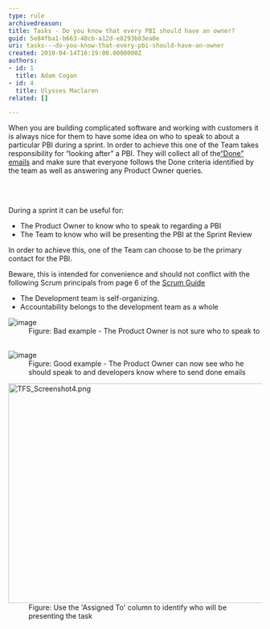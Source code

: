 ```yaml
---
type: rule
archivedreason: 
title: Tasks - Do you know that every PBI should have an owner?
guid: 5e84fba1-b663-40cb-a12d-e8293b83ea0e
uri: tasks---do-you-know-that-every-pbi-should-have-an-owner
created: 2010-04-14T16:19:00.0000000Z
authors:
- id: 1
  title: Adam Cogan
- id: 4
  title: Ulysses Maclaren
related: []

---
```



<p>When you are building complicated software and working with customers it is always nice for them to have some idea on who to speak to about a particular PBI&#160;during a sprint. In order to achieve this one of the Team takes responsibility for “looking after” a PBI. They will collect all of the<a href="/_layouts/15/FIXUPREDIRECT.ASPX?WebId=3dfc0e07-e23a-4cbb-aac2-e778b71166a2&amp;TermSetId=07da3ddf-0924-4cd2-a6d4-a4809ae20160&amp;TermId=29d5ca5d-c191-475f-8db2-0086c44ca46c" target="_blank" shape="rect">“Done” emails</a>&#160;and make sure that everyone follows the Done criteria identified by the team as well as answering any Product Owner queries.<br>
</p>
<br><excerpt class='endintro'></excerpt><br>
<p>During a sprint it can be useful for&#58;</p><ul><li>The Product Owner to know who to speak to regarding a PBI<br></li><li>The Team to know who will be presenting the PBI at the Sprint Review</li></ul><p>In order to achieve this, one of the Team can choose to be the primary contact for the PBI.<br></p><p>Beware, this is intended for convenience and should not conflict with the following Scrum principal​s from page 6 of the&#160;<a href="/Pages/Scrumguide.aspx">Scrum Guide</a></p><ul><li>The Development team is self-organizing.</li><li>Accountability belongs to the development team as a whole&#160;​<br></li></ul><dl class="badImage"><dt> 
      <img alt="image" src="/PublishingImages/UserStoryOwner_Bad.png" />
   </dt><dd>Figure&#58; Bad example - The Product Owner is not sure who to speak to</dd></dl>
<dl class="goodImage">​
   <dt> 
      <img alt="image" src="/PublishingImages/UserStoryOwner_Good.png" />
   </dt><dd>Figure&#58; Good example - The Product Owner can now see who he should speak to and developers know where to send done emails</dd></dl><dl class="image"><dt> 
      <img alt="TFS_Screenshot4.png" src="/PublishingImages/TFS_Screenshot4.png" style="width&#58;750px;height&#58;437px;" /> 
   </dt><dd>Figure&#58; Use the 'Assigned To' column to identify who will be presenting the task​<br><br><br></dd></dl>


